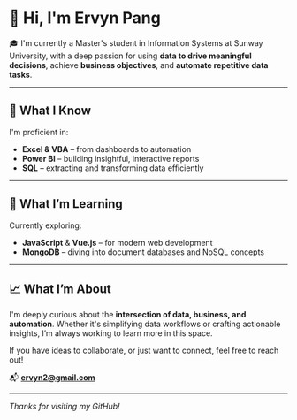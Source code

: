 # 👋 Hi, I'm Ervyn Pang

🎓 I'm currently a Master's student in Information Systems at Sunway University, with a deep passion for using **data to drive meaningful decisions**, achieve **business objectives**, and **automate repetitive data tasks**.

---

## 🧠 What I Know

I'm proficient in:

- **Excel & VBA** – from dashboards to automation
- **Power BI** – building insightful, interactive reports
- **SQL** – extracting and transforming data efficiently

---

## 🚀 What I’m Learning

Currently exploring:

- **JavaScript** & **Vue.js** – for modern web development
- **MongoDB** – diving into document databases and NoSQL concepts

---

## 📈 What I’m About

I'm deeply curious about the **intersection of data, business, and automation**. Whether it's simplifying data workflows or crafting actionable insights, I’m always working to learn more in this space.

If you have ideas to collaborate, or just want to connect, feel free to reach out!

📬 **ervyn2@gmail.com**

---

_Thanks for visiting my GitHub!_
